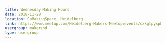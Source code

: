 ```yaml
---
title: Wednesday Making Hours
date: 2018-11-28
location: CoMakingSpace, Heidelberg
link: https://www.meetup.com/Heidelberg-Makers-Meetup/events/czkgtpyxpblc/
usergroup: makershd
type: usergroup
---
```

